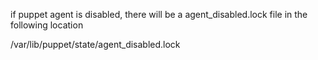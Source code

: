 if puppet agent is disabled, there will be a agent_disabled.lock file in the following location

/var/lib/puppet/state/agent_disabled.lock

